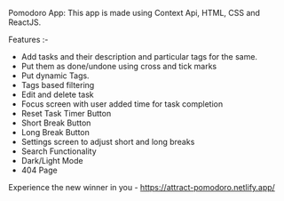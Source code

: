 Pomodoro App:
This app is made using Context Api, HTML, CSS and ReactJS.

Features :-
- Add tasks and their description and particular tags for the same.
- Put them as done/undone using cross and tick marks
- Put dynamic Tags.
- Tags based filtering
- Edit and delete task
- Focus screen with user added time for task completion
- Reset Task Timer Button
- Short Break Button
- Long Break Button
- Settings screen to adjust short and long breaks
- Search Functionality
- Dark/Light Mode
- 404 Page

Experience the new winner in you - https://attract-pomodoro.netlify.app/
